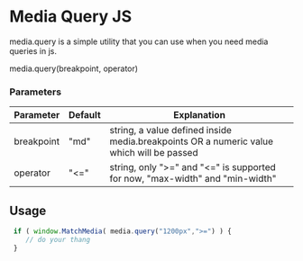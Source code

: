 # Media Query JS

media.query is a simple utility that you can use when you need media queries in js.

media.query(breakpoint, operator)
### Parameters

| Parameter | Default | Explanation |
| ------ | ------ | ------ |
| breakpoint | "md" | string, a value defined inside media.breakpoints OR a numeric value which will be passed  |
| operator | "<=" | string, only ">=" and "<=" is supported for now, "max-width" and "min-width" |

## Usage
```js
 if ( window.MatchMedia( media.query("1200px",">=") ) {
    // do your thang
 }
```
